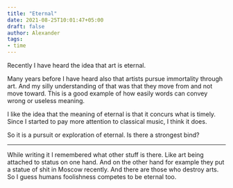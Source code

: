 ```yaml
---
title: "Eternal"
date: 2021-08-25T10:01:47+05:00
draft: false
author: Alexander
tags:
- time
---
```


Recently I have heard the idea that art is eternal.

Many years before I have heard also that artists pursue immortality through art.
And my silly understanding of that was that they move from and not move toward.
This is a good example of how easily words can convey wrong or useless meaning.

I like the idea that the meaning of eternal is that it concurs what is timely.
Since I started to pay more attention to classical music, I think it does.

So it is a pursuit or exploration of eternal.
Is there a strongest bind?

---

While writing it I remembered what other stuff is there.
Like art being attached to status on one hand.
And on the other hand for example they put a statue of shit in Moscow recently.
And there are those who destroy arts.
So I guess humans foolishness competes to be eternal too.

